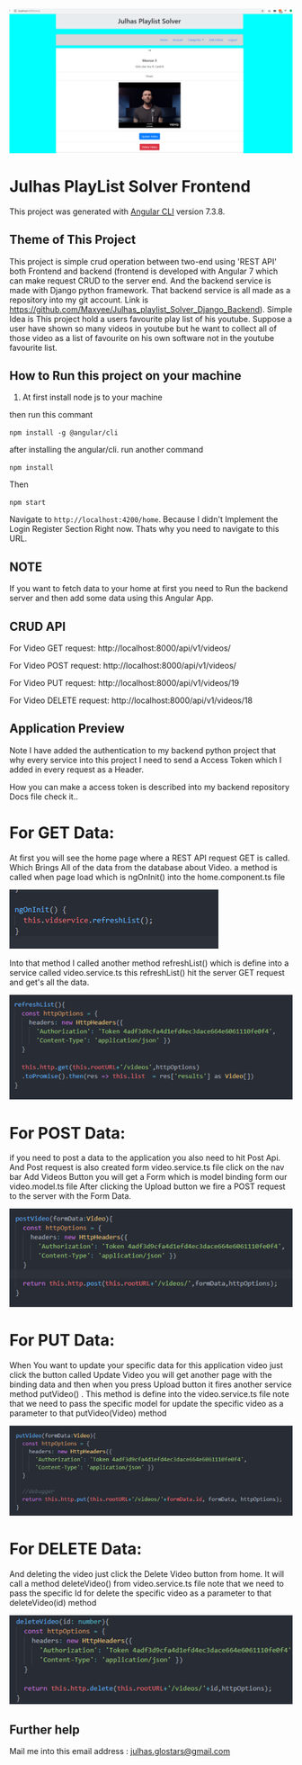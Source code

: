 ![alt text](https://github.com/Maxyee/Julhas_Playlist_Solver_Angular_frontend/blob/master/PlaylistScreenShot/playlistHome.png)

# Julhas PlayList Solver Frontend

This project was generated with [Angular CLI](https://github.com/angular/angular-cli) version 7.3.8.

## Theme of This Project
This project is simple crud operation between two-end using 'REST API' both Frontend and backend (frontend is developed with Angular 7 which can make request CRUD to the server end. And the backend service is made with Django python framework. That backend service is all made as a repository into my git account. Link is https://github.com/Maxyee/Julhas_playlist_Solver_Django_Backend). Simple Idea is This project hold a users favourite play list of his youtube. Suppose a user have shown so many videos in youtube but he want to collect all of those video as a list of favourite on his own software not in the youtube favourite list.

## How to Run this project on your machine

1. At first install node js to your machine

then run this commant

`npm install -g @angular/cli`

after installing the angular/cli. run another command

`npm install`

Then

`npm start`

Navigate to `http://localhost:4200/home`. Because I didn't Implement the Login Register Section Right now. Thats why you need to navigate to this URL.

## NOTE
If you want to fetch data to your home at first you need to Run the backend server and then add some data using this Angular App.

## CRUD API

For Video GET request:
http://localhost:8000/api/v1/videos/


For Video POST request:
http://localhost:8000/api/v1/videos/

For Video PUT request:
http://localhost:8000/api/v1/videos/19

For Video DELETE request:
http://localhost:8000/api/v1/videos/18

## Application Preview

Note I have added the authentication to my backend python project that why every service into this project I need to send a Access Token
which I added in every request as a Header.

How you can make a access token is described into my backend repository Docs file check it..

# For GET Data:

At first you will see the home page where a REST API request GET is called. Which Brings All of the data from the database about Video.
a method is called when page load which is ngOnInit() into the home.component.ts file

![alt text](https://github.com/Maxyee/Julhas_Playlist_Solver_Angular_frontend/blob/master/PlaylistScreenShot/homeRefresh.png)

Into that method I called another method refreshList() which is define into a service called video.service.ts this refreshList() hit the server GET request and get's all the data.

![alt text](https://github.com/Maxyee/Julhas_Playlist_Solver_Angular_frontend/blob/master/PlaylistScreenShot/getRequestCode.png)

# For POST Data:
if you need to post a data to the application you also need to hit Post Api. And Post request is also created form video.service.ts file
click on the nav bar Add Videos Button you will get a Form which is model binding form our video.model.ts file
After clicking the Upload button we fire a POST request to the server with the Form Data.

![alt text](https://github.com/Maxyee/Julhas_Playlist_Solver_Angular_frontend/blob/master/PlaylistScreenShot/postVideosMethod.png)

# For PUT Data:
When You want to update your specific data for this application video just click the button called Update Video you will get another page with the binding data and then when you press Upload button it fires another service method putVideo() . This method is define into the video.service.ts file
note that we need to pass the specific model for update the specific video as a parameter to that putVideo(Video) method

![alt text](https://github.com/Maxyee/Julhas_Playlist_Solver_Angular_frontend/blob/master/PlaylistScreenShot/putVideoMethod.png)


# For DELETE Data:
And deleting the video just click the Delete Video button from home. It will call a method deleteVideo() from video.service.ts file 
note that we need to pass the specific Id for delete the specific video as a parameter to that deleteVideo(id) method

![alt text](https://github.com/Maxyee/Julhas_Playlist_Solver_Angular_frontend/blob/master/PlaylistScreenShot/deleteVideoMethod.png)


## Further help
Mail me into this email address : julhas.glostars@gmail.com
